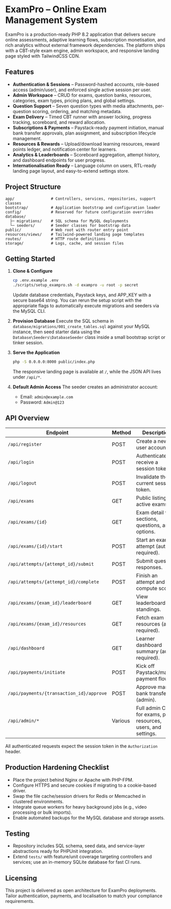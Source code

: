 # ExamPro – Online Exam Management System

ExamPro is a production-ready PHP 8.2 application that delivers secure online assessments, adaptive learning flows, subscription monetisation, and rich analytics without external framework dependencies. The platform ships with a CBT-style exam engine, admin workspace, and responsive landing page styled with TailwindCSS CDN.

## Features

- **Authentication & Sessions** – Password-hashed accounts, role-based access (admin/user), and enforced single active session per user.
- **Admin Workspace** – CRUD for exams, question banks, resources, categories, exam types, pricing plans, and global settings.
- **Question Support** – Seven question types with media attachments, per-question scoring, ordering, and matching metadata.
- **Exam Delivery** – Timed CBT runner with answer locking, progress tracking, scoreboard, and reward allocation.
- **Subscriptions & Payments** – Paystack-ready payment initiation, manual bank transfer approvals, plan assignment, and subscription lifecycle management.
- **Resources & Rewards** – Upload/download learning resources, reward points ledger, and notification center for learners.
- **Analytics & Leaderboards** – Scoreboard aggregation, attempt history, and dashboard endpoints for user progress.
- **Internationalisation Ready** – Language column on users, RTL-ready landing page layout, and easy-to-extend settings store.

## Project Structure

```
app/                # Controllers, services, repositories, support classes
bootstrap/          # Application bootstrap and configuration loader
config/             # Reserved for future configuration overrides
database/
  ├─ migrations/    # SQL schema for MySQL deployments
  └─ seeders/       # Seeder classes for bootstrap data
public/             # Web root with router entry point
resources/views/    # Tailwind-powered landing page templates
routes/             # HTTP route definitions
storage/            # Logs, cache, and session files
```

## Getting Started

1. **Clone & Configure**
   ```bash
   cp .env.example .env
   ./scripts/setup_exampro.sh -d exampro -u root -p secret
   ```
   Update database credentials, Paystack keys, and APP_KEY with a secure base64 string. You can rerun the setup script with the appropriate flags to automatically execute migrations and seeders via the MySQL CLI.

2. **Provision Database**
   Execute the SQL schema in `database/migrations/001_create_tables.sql` against your MySQL instance, then seed starter data using the `Database\Seeders\DatabaseSeeder` class inside a small bootstrap script or tinker session.

3. **Serve the Application**
   ```bash
   php -S 0.0.0.0:8000 public/index.php
   ```
   The responsive landing page is available at `/`, while the JSON API lives under `/api/*`.

4. **Default Admin Access**
   The seeder creates an administrator account:
   - Email: `admin@example.com`
   - Password: `Admin@123`

## API Overview

| Endpoint | Method | Description |
| --- | --- | --- |
| `/api/register` | POST | Create a new user account. |
| `/api/login` | POST | Authenticate and receive a session token. |
| `/api/logout` | POST | Invalidate the current session token. |
| `/api/exams` | GET | Public listing of active exams. |
| `/api/exams/{id}` | GET | Exam detail with sections, questions, and options. |
| `/api/exams/{id}/start` | POST | Start an exam attempt (auth required). |
| `/api/attempts/{attempt_id}/submit` | POST | Submit question responses. |
| `/api/attempts/{attempt_id}/complete` | POST | Finish an attempt and compute score. |
| `/api/exams/{exam_id}/leaderboard` | GET | View leaderboard standings. |
| `/api/exams/{exam_id}/resources` | GET | Fetch exam resources (auth required). |
| `/api/dashboard` | GET | Learner dashboard summary (auth required). |
| `/api/payments/initiate` | POST | Kick off Paystack/manual payment flow. |
| `/api/payments/{transaction_id}/approve` | POST | Approve manual bank transfer (admin). |
| `/api/admin/*` | Various | Full admin CRUD for exams, plans, resources, users, and settings. |

All authenticated requests expect the session token in the `Authorization` header.

## Production Hardening Checklist

- Place the project behind Nginx or Apache with PHP-FPM.
- Configure HTTPS and secure cookies if migrating to a cookie-based driver.
- Swap the file cache/session drivers for Redis or Memcached in clustered environments.
- Integrate queue workers for heavy background jobs (e.g., video processing or bulk imports).
- Enable automated backups for the MySQL database and storage assets.

## Testing

- Repository includes SQL schema, seed data, and service-layer abstractions ready for PHPUnit integration.
- Extend `tests/` with feature/unit coverage targeting controllers and services; use an in-memory SQLite database for fast CI runs.

## Licensing

This project is delivered as open architecture for ExamPro deployments. Tailor authentication, payments, and localisation to match your compliance requirements.

